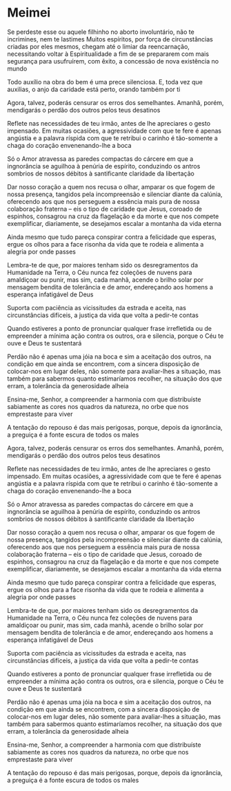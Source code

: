 # Meimei
Se perdeste esse ou aquele filhinho no aborto involuntário, não te incrimines, nem te lastimes Muitos espíritos, por força de circunstâncias criadas por eles mesmos, chegam até o limiar da reencarnação, necessitando voltar à Espiritualidade a fim de se prepararem com mais segurança para usufruírem, com êxito, a concessão de nova existência no mundo


Todo auxílio na obra do bem é uma prece silenciosa. E, toda vez que auxilias, o anjo da caridade está perto, orando também por ti

Agora, talvez, poderás censurar os erros dos semelhantes. Amanhã, porém, mendigarás o perdão dos outros pelos teus desatinos

Reflete nas necessidades de teu irmão, antes de lhe apreciares o gesto impensado. Em muitas ocasiões, a agressividade com que te fere é apenas angústia e a palavra ríspida com que te retribui o carinho é tão-somente a chaga do coração envenenando-lhe a boca

Só o Amor atravessa as paredes compactas do cárcere em que a ingnorância se aguilhoa à penúria de espírito, conduzindo os antros sombrios de nossos débitos à santificante claridade da libertação

Dar nosso coração a quem nos recusa o olhar, amparar os que fogem de nossa presença, tangidos pela incompreensão e silenciar diante da calúnia, oferecendo aos que nos perseguem a essência mais pura de nossa colaboração fraterna – eis o tipo de caridade que Jesus, coroado de espinhos, consagrou na cruz da flagelação e da morte e que nos compete exemplificar, diariamente, se desejamos escalar a montanha da vida eterna

Ainda mesmo que tudo pareça conspirar contra a felicidade que esperas, ergue os olhos para a face risonha da vida que te rodeia e alimenta a alegria por onde passes 

Lembra-te de que, por maiores tenham sido os desregramentos da Humanidade na Terra, o Céu nunca fez coleções de nuvens para amaldiçoar ou punir, mas sim, cada manhã, acende o brilho solar por mensagem bendita de tolerância e de amor, endereçando aos homens a esperança infatigável de Deus

Suporta com paciência as vicissitudes da estrada e aceita, nas circunstâncias difíceis, a justiça da vida que volta a pedir-te contas

Quando estiveres a ponto de pronunciar qualquer frase irrefletida ou de empreender a mínima ação contra os outros, ora e silencia, porque o Céu te ouve e Deus te sustentará

Perdão não é apenas uma jóia na boca e sim a aceitação dos outros, na condição em que ainda se encontrem, com a sincera disposição de colocar-nos em lugar deles, não somente para avaliar-lhes a situação, mas também para sabermos quanto estimaríamos recolher, na situação dos que erram, a tolerância da generosidade alheia

Ensina-me, Senhor, a compreender a harmonia com que distribuíste sabiamente as cores nos quadros da natureza, no orbe que nos emprestaste para viver

A tentação do repouso é das mais perigosas, porque, depois da ignorância, a preguiça é a fonte escura de todos os males

Agora, talvez, poderás censurar os erros dos semelhantes. Amanhã, porém, mendigarás o perdão dos outros pelos teus desatinos

Reflete nas necessidades de teu irmão, antes de lhe apreciares o gesto impensado. Em muitas ocasiões, a agressividade com que te fere é apenas angústia e a palavra ríspida com que te retribui o carinho é tão-somente a chaga do coração envenenando-lhe a boca

Só o Amor atravessa as paredes compactas do cárcere em que a ingnorância se aguilhoa à penúria de espírito, conduzindo os antros sombrios de nossos débitos à santificante claridade da libertação

Dar nosso coração a quem nos recusa o olhar, amparar os que fogem de nossa presença, tangidos pela incompreensão e silenciar diante da calúnia, oferecendo aos que nos perseguem a essência mais pura de nossa colaboração fraterna – eis o tipo de caridade que Jesus, coroado de espinhos, consagrou na cruz da flagelação e da morte e que nos compete exemplificar, diariamente, se desejamos escalar a montanha da vida eterna

Ainda mesmo que tudo pareça conspirar contra a felicidade que esperas, ergue os olhos para a face risonha da vida que te rodeia e alimenta a alegria por onde passes 

Lembra-te de que, por maiores tenham sido os desregramentos da Humanidade na Terra, o Céu nunca fez coleções de nuvens para amaldiçoar ou punir, mas sim, cada manhã, acende o brilho solar por mensagem bendita de tolerância e de amor, endereçando aos homens a esperança infatigável de Deus

Suporta com paciência as vicissitudes da estrada e aceita, nas circunstâncias difíceis, a justiça da vida que volta a pedir-te contas

Quando estiveres a ponto de pronunciar qualquer frase irrefletida ou de empreender a mínima ação contra os outros, ora e silencia, porque o Céu te ouve e Deus te sustentará

Perdão não é apenas uma jóia na boca e sim a aceitação dos outros, na condição em que ainda se encontrem, com a sincera disposição de colocar-nos em lugar deles, não somente para avaliar-lhes a situação, mas também para sabermos quanto estimaríamos recolher, na situação dos que erram, a tolerância da generosidade alheia

Ensina-me, Senhor, a compreender a harmonia com que distribuíste sabiamente as cores nos quadros da natureza, no orbe que nos emprestaste para viver

A tentação do repouso é das mais perigosas, porque, depois da ignorância, a preguiça é a fonte escura de todos os males
